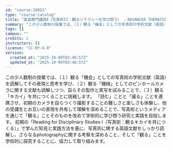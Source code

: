```yaml
---
id: "course:20053"
type: "course-catalog"
title: "英語専門講読Ⅱ（写真術II：観るリテラシーを学び問う） ／ADVANCED THEMATIC READING II"
summary: "この少人数制の授業では、（１）観る「機会」としての写真術の学術文献（英語）を読解してその表現と思考を学び、（２）観る「機械」としてのピンホールカメラに関する文献も読解しつつ、自らその製作と実写を試みることで、（３）観る「キカイ」を共につくる…"
tags: []
campus: ""
credits: 2
instructors: []
license: "CC-BY-4.0"
version:
  created_at: "2025-10-09T03:48:57Z"
  updated_at: "2025-10-09T03:48:57Z"
---
```

この少人数制の授業では、（１）観る「機会」としての写真術の学術文献（英語）を読解してその表現と思考を学び、（２）観る「機械」としてのピンホールカメラに関する文献も読解しつつ、自らその製作と実写を試みることで、（３）観る「キカイ」を共につくることに挑戦します。 「読む」ことと「撮る」ことを連携させ、初期のカメラを自らつくり撮影することの難しさと楽しさも体験し、他の受講生とお互いの表現を共有して理解を深めることで、写真術というメディアを通じて「観る」ことそのものを改めて学術的に学び問う研究と実践を目指します。 前期の「Reading for Disciplinary Studies I（写真術：観るキカイを共につくる）」で学んだ知見と実践方法を基に、写真術に関する英語文献をしっかり読解し、さらなるphotographyに関する考察を深めること、そして「観る」ことを学術的に探究することに、協力して取り組みます。
